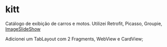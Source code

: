 # kitt
 Catálogo de exibição de carros e motos. Utilizei Retrofit, Picasso, Groupie, [ImageSlideShow](https://github.com/denzcoskun/ImageSlideshow)
 
 Adicionei um TabLayout com 2 Fragments, WebView e CardView;
